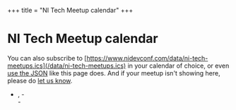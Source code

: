 +++
title = "NI Tech Meetup calendar"
+++

# NI Tech Meetup calendar

You can also subscribe to [https://www.nidevconf.com/data/ni-tech-meetups.ics](/data/ni-tech-meetups.ics) in your calendar of choice, or even [use the JSON](/data/ni-tech-meetups.json) like this page does. And if your meetup isn't showing here, please do [let us know](mailto:inbox@nidevconf.com).

<script src="https://cdnjs.cloudflare.com/ajax/libs/knockout/3.5.1/knockout-latest.min.js" integrity="sha512-vs7+jbztHoMto5Yd/yinM4/y2DOkPLt0fATcN+j+G4ANY2z4faIzZIOMkpBmWdcxt+596FemCh9M18NUJTZwvw==" crossorigin="anonymous" referrerpolicy="no-referrer"></script>

<ul class="hide-at-first spaced" data-bind="foreach: meetups">
    <li>
        <div>
            <strong><span data-bind="text: date"></span></strong>,
            <span data-bind="text: startTime"></span>
            -
            <span data-bind="text: endTime"></span>
        </div>
        <div>
            <strong><span data-bind="text: meetupName"></span></strong>
            -
            <a data-bind="attr: {href: url}"><span data-bind="text: eventName"></span></a>
        </div>
    </li>
</ul>

<script src="/js/meetups.js"></script>